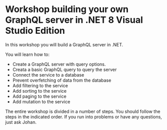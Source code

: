 # Workshop building your own GraphQL server in .NET 8 Visual Studio Edition

In this workshop you will build a GraphQL server in .NET. 

You will learn how to:
- Create a GraphQL server with query options.
- Creata a basic GraphQL query to query the server
- Connect the service to a database
- Prevent overfetching of data from the database
- Add filtering to the service
- Add sorting to the service
- Add paging to the service
- Add mutation to the service

The entire workshop is divided in a number of steps. You should follow the steps in the indicated order. If you run into problems or have any questions, just ask Johan.